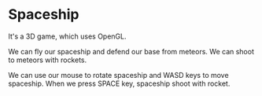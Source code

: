 # Spaceship

It's a 3D game, which uses OpenGL.

We can fly our spaceship and defend our base from meteors. We can shoot to meteors with rockets.

We can use our mouse to rotate spaceship and WASD keys to move spaceship.
When we press SPACE key, spaceship shoot with rocket.
